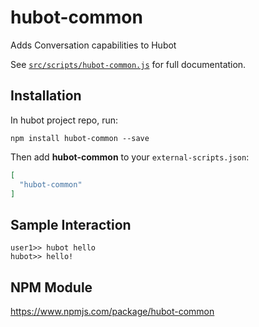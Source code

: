 # hubot-common

Adds Conversation capabilities to Hubot

See [`src/scripts/hubot-common.js`](src/scripts/hubot-common.js) for full documentation.

## Installation

In hubot project repo, run:

`npm install hubot-common --save`

Then add **hubot-common** to your `external-scripts.json`:

```json
[
  "hubot-common"
]
```

## Sample Interaction

```
user1>> hubot hello
hubot>> hello!
```

## NPM Module

https://www.npmjs.com/package/hubot-common

